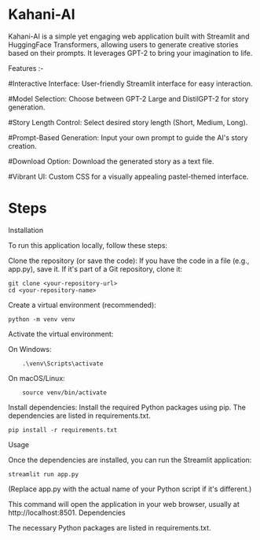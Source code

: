 # Kahani-AI
Kahani-AI is a simple yet engaging web application built with Streamlit and HuggingFace Transformers, allowing users to generate creative stories based on their prompts. It leverages GPT-2 to bring your imagination to life.

Features :-

  #Interactive Interface: User-friendly Streamlit interface for easy interaction.
 
  #Model Selection: Choose between GPT-2 Large and DistilGPT-2 for story generation.
  
  #Story Length Control: Select desired story length (Short, Medium, Long).
  
  #Prompt-Based Generation: Input your own prompt to guide the AI's story creation.
 
  #Download Option: Download the generated story as a text file.
  
  #Vibrant UI: Custom CSS for a visually appealing pastel-themed interface.


# Steps
Installation

To run this application locally, follow these steps:

  Clone the repository (or save the code):
    If you have the code in a file (e.g., app.py), save it. If it's part of a Git repository, clone it:

    git clone <your-repository-url>
    cd <your-repository-name>

  Create a virtual environment (recommended):

    python -m venv venv

  Activate the virtual environment:

  On Windows:

        .\venv\Scripts\activate

  On macOS/Linux:

        source venv/bin/activate

  Install dependencies:
    Install the required Python packages using pip. The dependencies are listed in requirements.txt.

    pip install -r requirements.txt

Usage

Once the dependencies are installed, you can run the Streamlit application:

    streamlit run app.py

(Replace app.py with the actual name of your Python script if it's different.)

This command will open the application in your web browser, usually at http://localhost:8501.
Dependencies

The necessary Python packages are listed in requirements.txt.
